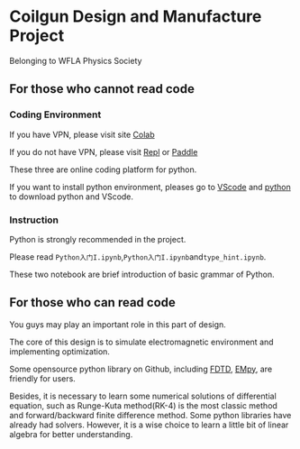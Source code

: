 # Coilgun Design and Manufacture Project

Belonging to WFLA Physics Society

## For those who cannot read code

### Coding Environment

If you have VPN, please visit site [Colab](https://colab.google/)

If you do not have VPN, please visit [Repl](repl.it) or [Paddle](https://aistudio.baidu.com/index)

These three are online coding platform for python.

If you want to install python environment, pleases go to [VScode](https://code.visualstudio.com/) and [python](https://www.python.org/) to download python and VScode.


### Instruction

Python is strongly recommended in the project.

Please read `Python入门I.ipynb`,`Python入门I.ipynb`and`type_hint.ipynb`.

These two notebook are brief introduction of basic grammar of Python.


## For those who can read code

You guys may play an important role in this part of design.

The core of this design is to simulate electromagnetic environment and implementing optimization.

Some opensource python library on Github, including [FDTD](https://github.com/flaport/fdtd), [EMpy](https://github.com/lbolla/EMpy), are friendly for users.

Besides, it is necessary to learn some numerical solutions of differential equation, such as Runge-Kuta method(RK-4) is the most classic method and forward/backward finite difference method. Some python libraries have already had solvers. However, it is a wise choice to learn a little bit of linear algebra for better understanding. 
